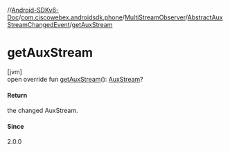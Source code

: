 //[Android-SDKv6-Doc](../../../../index.md)/[com.ciscowebex.androidsdk.phone](../../index.md)/[MultiStreamObserver](../index.md)/[AbstractAuxStreamChangedEvent](index.md)/[getAuxStream](get-aux-stream.md)

# getAuxStream

[jvm]\
open override fun [getAuxStream](get-aux-stream.md)(): [AuxStream](../../-aux-stream/index.md)?

#### Return

the changed AuxStream.

#### Since

2.0.0
